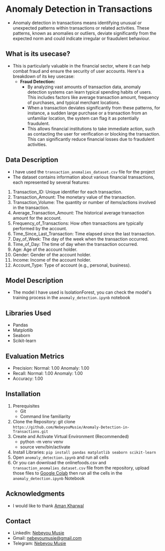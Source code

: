 # Anomaly Detection in Transactions
 - Anomaly detection in transactions means identifying unusual or unexpected patterns within transactions or related activities. These patterns, known as anomalies or outliers, deviate significantly from the expected norm and could indicate irregular or fraudulent behaviour.

## What is its usecase?
 - This is particularly valuable in the financial sector, where it can help combat fraud and ensure the security of user accounts. Here's a breakdown of its key usecase:
    - **Fraud Detection:**
       - By analyzing vast amounts of transaction data, anomaly detection systems can learn typical spending habits of users. This includes factors like average transaction amount, 
         frequency of purchases, and typical merchant locations.
       - When a transaction deviates significantly from these patterns, for instance, a sudden large purchase or a transaction from an unfamiliar location, the system can flag it as               potentially fraudulent.
       - This allows financial institutions to take immediate action, such as contacting the user for verification or blocking the transaction. This can significantly reduce financial             losses due to fraudulent activities.

## Data Description
 - I have used the `transaction_anomalies_dataset.csv` file for the project
 - The dataset contains information about various financial transactions, each represented by several features:
  1. Transaction_ID: Unique identifier for each transaction.
  2. Transaction_Amount: The monetary value of the transaction.
  3. Transaction_Volume: The quantity or number of items/actions involved in the transaction.
  4. Average_Transaction_Amount: The historical average transaction amount for the account.
  5. Frequency_of_Transactions: How often transactions are typically performed by the account.
  6. Time_Since_Last_Transaction: Time elapsed since the last transaction.
  7. Day_of_Week: The day of the week when the transaction occurred.
  8. Time_of_Day: The time of day when the transaction occurred.
  9. Age: Age of the account holder.
  10. Gender: Gender of the account holder.
  11. Income: Income of the account holder.
  12. Account_Type: Type of account (e.g., personal, business).
  
## Model Description
 - The model I have used is IsolationForest, you can check the model's training process in the `anomaly_detection.ipynb` notebook

## Libraries Used
 - Pandas
 - Matplotlib
 - Seaborn
 - Scikit-learn

## Evaluation Metrics
 - Precision:
     Normal: 1.00
     Anomaly: 1.00
 - Recall:
    Normal: 1.00
    Anomaly: 1.00
 - Accuracy: 1.00

## Installation
 1. Prerequisites
    - Git
    - Command line familiarity
 2. Clone the Repository: git clone `https://github.com/NebeyouMusie/Anomaly-Detection-in-Transactions.git`
 3. Create and Activate Virtual Environment (Recommended)
    - python -m venv venv
    - source venv/bin/activate
 4. Install Libraries: `pip install pandas matplotlib seaborn scikit-learn`
 5. Open `anomaly_detection.ipynb` and run all cells
 6. Or you can download the onlinefoods.csv and `transaction_anomalies_dataset.csv` file from the repository, upload those files to [Google Colab](https://colab.research.google.com/) then run all the cells in the `anomaly_detection.ipynb` Notebook

## Acknowledgments
 - I would like to thank [Aman Kharwal](https://www.linkedin.com/in/aman-kharwal)
   
## Contact
 - LinkedIn: [Nebeyou Musie](https://www.linkedin.com/in/nebeyou-musie)
 - Gmail: nebeyoumusie@gmail.com
 - Telegram: [Nebeyou Musie](https://t.me/NebeyouMusie)
